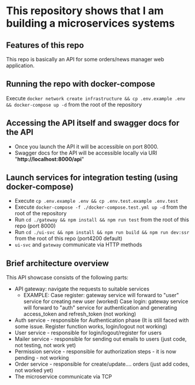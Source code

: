 # This repository shows that I am building a microservices systems
## Features of this repo
This repo is basically an API for some orders/news manager web application.
## Running the repo with docker-compose
Execute `docker network create infrastructure && cp .env.example .env && docker-compose up -d` from the root of the repository
## Accessing the API itself and swagger docs for the API
- Once you launch the API it will be accessible on port 8000.
- Swagger docs for the API will be accessible locally via URI "**http://localhost:8000/api**"
## Launch services for integration testing (using docker-compose)
- Execute `cp .env.example .env && cp .env.test.example .env.test`
- Execute `docker-compose -f ./docker-compose.test.yml up -d` from the root of the repository
- Run `cd ./gateway && npm install && npm run test` from the root of this repo (port 8000)
- Run `cd ./ui-svc && npm install && npm run build && npm run dev:ssr` from the root of this repo (port4200 default)
- `ui-svc` and `gateway` communicate via HTTP methods
## Brief architecture overview
This API showcase consists of the following parts:
- API gateway: navigate the requests to suitable services
    * EXAMPLE: Case register: gateway service will forward to "user" service for creating new user (worked)
                Case login: gateway service will forward to "auth" service for authentication and generating access_token and refresh_token (not working)
- Auth service - responsible for Authentication phase (It is still faced with some issue. Register function works, login/logout not working)
- User service - responsible for login/logout/register for users
- Mailer service - responsible for sending out emails to users (just code, not testing, not work yet)
- Permission service - responsible for authorization steps - it is now pending - not working
- Order service - responsible for create/update.... orders (just add codes, not worked yet)
- The microservice communicate via TCP


